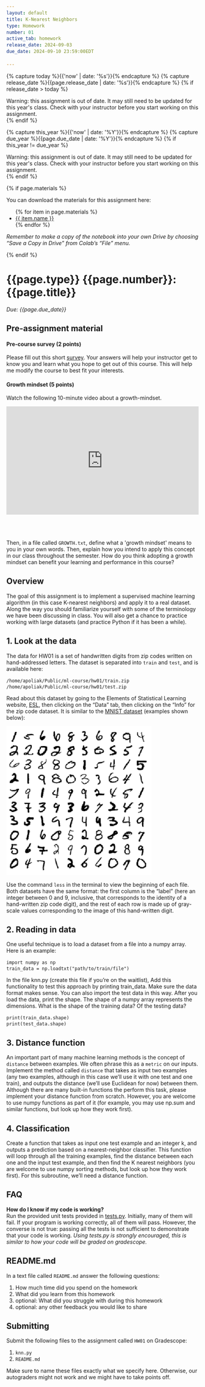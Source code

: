 ```yaml
---
layout: default
title: K-Nearest Neighbors
type: Homework
number: 01
active_tab: homework
release_date: 2024-09-03
due_date: 2024-09-10 23:59:00EDT

---
```


<!-- Check whether the assignment is ready to release -->
{% capture today %}{{'now' | date: '%s'}}{% endcapture %}
{% capture release_date %}{{page.release_date | date: '%s'}}{% endcapture %}
{% if release_date > today %} 
<div class="alert alert-danger">
Warning: this assignment is out of date.  It may still need to be updated for this year's class.  Check with your instructor before you start working on this assignment.
</div>
{% endif %}
<!-- End of check whether the assignment is up to date -->


<!-- Check whether the assignment is up to date -->
{% capture this_year %}{{'now' | date: '%Y'}}{% endcapture %}
{% capture due_year %}{{page.due_date | date: '%Y'}}{% endcapture %}
{% if this_year != due_year %} 
<div class="alert alert-danger">
Warning: this assignment is out of date.  It may still need to be updated for this year's class.  Check with your instructor before you start working on this assignment.
</div>
{% endif %}
<!-- End of check whether the assignment is up to date -->



{% if page.materials %}
<div class="alert alert-info">
You can download the materials for this assignment here:
<ul>
{% for item in page.materials %}
<li><a href="{{item.url}}">{{ item.name }}</a></li>
{% endfor %}
</ul>


<i>Remember to make a copy of the notebook into your own Drive by choosing “Save a Copy in Drive” from Colab’s “File” menu.</i>

</div>
{% endif %}





{{page.type}} {{page.number}}: {{page.title}}
=============================================================

_Due: {{page.due_date}}_

## Pre-assignment material

#### Pre-course survey (2 points)

Please fill out this short [survey](https://forms.gle/CHnSTiwY26BAiyUK6).
Your answers will help your instructor get to know you and learn what you hope to get out of this course. This will help me modify the course to best fit your interests.

#### Growth mindset (5 points)
Watch the following 10-minute video about a growth-mindset.

<div style="max-width:854px"><div style="position:relative;height:0;padding-bottom:56.25%"><iframe src="https://embed.ted.com/talks/lang/en/carol_dweck_the_power_of_believing_that_you_can_improve" width="854" height="480" style="position:absolute;left:0;top:0;width:100%;height:100%" frameborder="0" scrolling="no" allowfullscreen></iframe></div></div>

<br><br><br>
Then, in a file called `GROWTH.txt`, define what a 'growth mindset' means to you in your own words. Then, explain how you intend to apply this concept in our class throughout the semester. 
How do you think adopting a growth mindset can benefit your learning and performance in this course?

## Overview

The goal of this assignment is to implement a supervised machine learning algorithm (in this case K-nearest neighbors) and apply it to a real dataset. Along the way you should familiarize yourself with some of the terminology we have been discussing in class. You will also get a chance to practice working with large datasets (and practice Python if it has been a while).

## 1. Look at the data

The data for HW01 is a set of handwritten digits from zip codes written on hand-addressed letters. The dataset is separated into `train` and `test`, and is available here:

```
/home/apoliak/Public/ml-course/hw01/train.zip
/home/apoliak/Public/ml-course/hw01/test.zip
```

Read about this dataset by going to the Elements of Statistical Learning website, <a href="http://statweb.stanford.edu/~tibs/ElemStatLearn/">ESL</a>, then clicking on the “Data” tab, then clicking on the “Info” for the zip code dataset. It is similar to the <a href="https://en.wikipedia.org/wiki/MNIST_database">MNIST dataset</a> (examples shown below):

![](hw01/rmnist_10.png)

Use the command `less` in the terminal to view the beginning of each file. Both datasets have the same format: the first column is the “label” (here an integer between 0 and 9, inclusive, that corresponds to the identity of a hand-written zip code digit), and the rest of each row is made up of gray-scale values corresponding to the image of this hand-written digit.

## 2. Reading in data

One useful technique is to load a dataset from a file into a numpy array. Here is an example:

```
import numpy as np
train_data = np.loadtxt("path/to/train/file")
```

In the file knn.py (create this file if you’re on the waitlist), 
Add this functionality to test this approach by printing train_data. Make sure the data format makes sense. You can also import the test data in this way. After you load the data, print the shape. The shape of a numpy array represents the dimensions. What is the shape of the training data? Of the testing data?

```
print(train_data.shape)
print(test_data.shape)
``` 

## 3. Distance function
An important part of many machine learning methods is the concept of `distance` between examples. We often phrase this as a `metric` on our inputs. Implement the method called `distance` that takes as input two examples (any two examples, although in this case we’ll use it with one test and one train), and outputs the distance (we’ll use Euclidean for now) between them. Although there are many built-in functions the perform this task, please implement your distance function from scratch. However, you are welcome to use numpy functions as part of it (for example, you may use np.sum and similar functions, but look up how they work first).

## 4. Classification
Create a function that takes as input one test example and an integer k, and outputs a prediction based on a nearest-neighbor classifier. This function will loop through all the training examples, find the distance between each one and the input test example, and then find the K nearest neighbors (you are welcome to use numpy sorting methods, but look up how they work first). For this subroutine, we’ll need a distance function.

## FAQ

**How do I know if my code is working?**  
Run the provided unit tests provided in [tests.py]().
Initially, many of them will fail. 
If your program is working correctly, all of them will pass. However, the converse is not true: passing all the tests is not sufficient to demonstrate that your code is working. 
*Using tests.py is strongly encouraged, this is similar to how your code will be graded on gradescope.*

## README.md

In a text file called `README.md` answer the following questions:

1. How much time did you spend on the homework
1. What did you learn from this homework
1. optional: What did you struggle with during this homework
1. optional: any other feedback you would like to share

## Submitting

Submit the following files to the assignment called `HW01` on Gradescope:

1. `knn.py`
2. `README.md` 

Make sure to name these files exactly what we specify here. Otherwise,
our autograders might not work and we might have to take points off.

